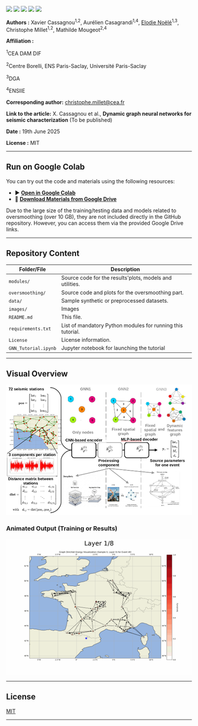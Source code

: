 <img src="https://upload.wikimedia.org/wikipedia/commons/d/da/LOGO_CEA_ORIGINAL_2022.svg" style="height:80px" >     <img src="http://math.ens-paris-saclay.fr/images/photos/0004/img_1586336483577.jpg" style="height:80px" >     <img src="http://math.ens-paris-saclay.fr/images/photos/0004/img_1422545883599.jpeg"  style="height:80px">     <img src="https://www.defense.gouv.fr/sites/default/files/dga/Logotype_DGA_internet.png" style="height:80px" >     <img src="https://upload.wikimedia.org/wikipedia/fr/a/a3/EnsIIE_logo_Ecole-nationale-superieure_fx.svg"  style="height:80px"> 

**Authors :** Xavier Cassagnou<sup>1,2</sup>, Aurélien Casagrandi<sup>1,4</sup>, <ins>Elodie Noëlé</ins><sup>1,3</sup>, Christophe Millet<sup>1,2</sup>, Mathilde Mougeot<sup>2,4</sup>

**Affiliation :** 

<sup>1</sup>CEA DAM DIF

<sup>2</sup>Centre Borelli, ENS Paris-Saclay, Université Paris-Saclay 

<sup>3</sup>DGA

<sup>4</sup>ENSIIE

**Corresponding author:** [christophe.millet@cea.fr](mailto:christophe.millet@cea.fr)

**Link to the article:** X. Cassagnou et al., **Dynamic graph neural networks for seismic characterization** (To be published)

**Date :** 19th June 2025

**License :** MIT


---

## Run on Google Colab

You can try out the code and materials using the following resources:

- ▶️ **[Open in Google Colab](https://drive.google.com/file/d/1esIDkc7fMs2Im22hrHqVngjOdrpsuHno/view?usp=sharing)**
- 📁 **[Download Materials from Google Drive](https://drive.google.com/drive/folders/1np3upS_MheTeqs9HGSPPvrx6tDoSikIk?usp=sharing)**

Due to the large size of the training/testing data and models related to oversmoothing (over 10 GB), they are not included directly in the GitHub repository. However, you can access them via the provided Google Drive links.

---

## Repository Content

| Folder/File         | Description |
|---------------------|-------------|
| `modules/`          | Source code for the results'plots, models and utilities. |
| `oversmoothing/`    | Source code and plots for the oversmoothing part. |
| `data/`             | Sample synthetic or preprocessed datasets. |
| `images/`           | Images |
| `README.md`         | This file. |
| `requirements.txt`         | List of mandatory Python modules for running this tutorial. |
| `License`         | License information. |
| `GNN_Tutorial.ipynb`         | Jupyter notebook for launching the tutorial |

---

## Visual Overview

<img src="./images/general_framework.png" alt="" width="1000" />

### Animated Output (Training or Results)


<img src="./oversmoothing/PerNodes_LDG_L8_Ev0.gif" alt="" width="1000" />

---

## License

[MIT](LICENSE) 

---

